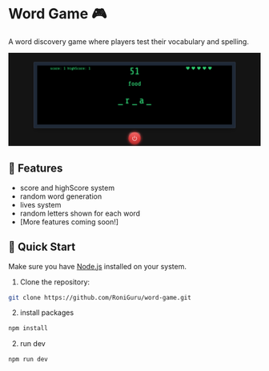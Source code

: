 # Word Game 🎮

A word discovery game where players test their vocabulary and spelling.

![image of the word game](public/image.png)

## 🎯 Features

- score and highScore system
- random word generation
- lives system
- random letters shown for each word
- [More features coming soon!]

## 🚀 Quick Start

Make sure you have [Node.js](https://nodejs.org/) installed on your system.

1. Clone the repository:

```bash
git clone https://github.com/RoniGuru/word-game.git
```

2. install packages

```bash
npm install
```

2. run dev

```bash
npm run dev
```
